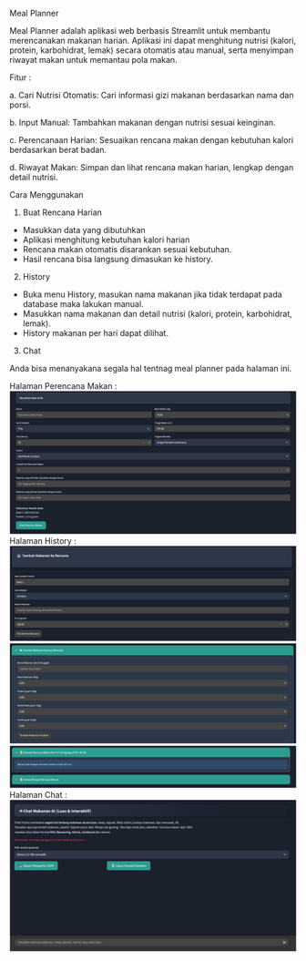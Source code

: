 Meal Planner

Meal Planner adalah aplikasi web berbasis Streamlit untuk membantu merencanakan makanan harian. Aplikasi ini dapat menghitung nutrisi (kalori, protein, karbohidrat, lemak) secara otomatis atau manual, serta menyimpan riwayat makan untuk memantau pola makan.

Fitur : 

a. Cari Nutrisi Otomatis: Cari informasi gizi makanan berdasarkan nama dan porsi.

b. Input Manual: Tambahkan makanan dengan nutrisi sesuai keinginan.

c. Perencanaan Harian: Sesuaikan rencana makan dengan kebutuhan kalori berdasarkan berat badan.

d. Riwayat Makan: Simpan dan lihat rencana makan harian, lengkap dengan detail nutrisi.

Cara Menggunakan
1. Buat Rencana Harian

- Masukkan data yang dibutuhkan
- Aplikasi menghitung kebutuhan kalori harian 
- Rencana makan otomatis disarankan sesuai kebutuhan.
- Hasil rencana bisa langsung dimasukan ke history.

2. History

- Buka menu History, masukan nama makanan jika tidak terdapat pada database maka lakukan manual.
- Masukkan nama makanan dan detail nutrisi (kalori, protein, karbohidrat, lemak).
- History makanan per hari dapat dilihat.

3. Chat

Anda bisa menanyakana segala hal tentnag meal planner pada halaman ini.

Halaman Perencana Makan :
![Halaman Perencana Makan](https://github.com/hasa14-ecc/Meal-Planner/blob/main/assests/images/perencana.png?raw=true)
Halaman History :
![Halaman History](https://github.com/hasa14-ecc/Meal-Planner/blob/main/assests/images/history1.png?raw=true)
![Halaman History](https://github.com/hasa14-ecc/Meal-Planner/blob/main/assests/images/history2.png?raw=true)
![Halaman History](https://github.com/hasa14-ecc/Meal-Planner/blob/main/assests/images/history3.png?raw=true)
Halaman Chat :
![Halaman Chat](https://github.com/hasa14-ecc/Meal-Planner/blob/main/assests/images/chat.png?raw=true)





